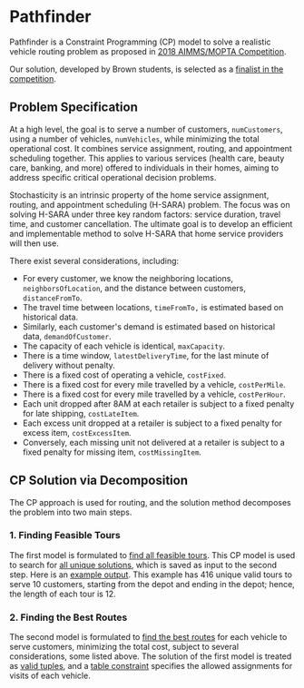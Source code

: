 # Pathfinder

Pathfinder is a Constraint Programming (CP) model to solve a realistic vehicle routing problem as proposed in [2018 AIMMS/MOPTA Competition](http://coral.ie.lehigh.edu/~mopta/competition). 

Our solution, developed by Brown students, is selected as a [finalist in the competition](https://awards.cs.brown.edu/2021/08/11/brown-cs-team-takes-third-place-thirteenth-modeling-and-optimization-competition/). 

## Problem Specification 
At a high level, the goal is to serve a number of customers, `numCustomers`, using a number of vehicles, `numVehicles`, while minimizing the total operational cost. It combines service assignment, routing, and appointment scheduling together. This applies to various services  (health care, beauty care, banking, and more) offered to individuals in their homes, aiming to address specific critical operational decision problems. 

Stochasticity is an intrinsic property of the home service assignment, routing, and appointment scheduling (H-SARA) problem. The focus was on solving H-SARA under three key random factors: service duration, travel time, and customer cancellation. The ultimate goal is to develop an efficient and implementable method to solve H-SARA that home service providers will then use.

There exist several considerations, including: 

* For every customer, we know the neighboring locations, `neighborsOfLocation`, and the distance between customers, `distanceFromTo`.
* The travel time between locations, `timeFromTo,` is estimated based on historical data. 
* Similarly, each customer's demand is estimated based on historical data, `demandOfCustomer`.
* The capacity of each vehicle is identical, `maxCapacity`.
* There is a time window, `latestDeliveryTime`, for the last minute of delivery without penalty.
* There is a fixed cost of operating a vehicle, `costFixed`.
* There is a fixed cost for every mile travelled by a vehicle, `costPerMile`.
* There is a fixed cost for every mile travelled by a vehicle, `costPerHour`.
* Each unit dropped after 8AM at each retailer is subject to a fixed penalty for late shipping, `costLateItem`.
* Each excess unit dropped at a retailer is subject to a fixed penalty for excess item, `costExcessItem`.
* Conversely, each missing unit not delivered at a retailer is subject to a fixed penalty for missing item, `costMissingItem`.

## CP Solution via Decomposition 
The CP approach is used for routing, and the solution method decomposes the problem into two main steps. 

### 1. Finding Feasible Tours
The first model is formulated to [find all feasible tours](https://github.com/skadio/pathfinder/blob/master/src/vrp/Model.java#L290). This CP model is used to search for [all unique solutions](https://github.com/skadio/pathfinder/blob/master/src/vrp/Model.java#L350), which is saved as input to the second step. Here is an [example output](https://github.com/skadio/pathfinder/blob/master/data/valid_routes_unique.txt). This example has 416 unique valid tours to serve 10 customers, starting from the depot and ending in the depot; hence, the length of each tour is 12. 

### 2. Finding the Best Routes
The second model is formulated to [find the best routes](https://github.com/skadio/pathfinder/blob/master/src/vrp/Model.java#L45) for each vehicle to serve customers, minimizing the total cost, subject to several considerations, some listed above. The solution of the first model is treated as [valid tuples](https://github.com/skadio/pathfinder/blob/master/src/vrp/Model.java#L138), and a [table constraint](https://github.com/skadio/pathfinder/blob/master/src/vrp/Model.java#L143) specifies the allowed assignments for visits of each vehicle. 


